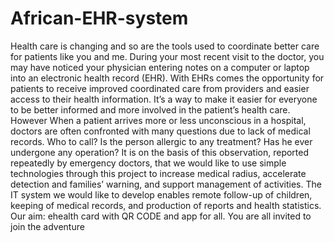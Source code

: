 # African-EHR-system
Health care is changing and so are the tools used to coordinate better care for patients like you and me. During your most recent visit to the doctor, you may have noticed your physician entering notes on a computer or laptop into an electronic health record (EHR). With EHRs comes the opportunity for patients to receive improved coordinated care from providers and easier access to their health information. It’s a way to make it easier for everyone to be better informed and more involved in the patient’s health care. However When a patient arrives more or less unconscious in a hospital, doctors are often confronted with many questions due to lack of medical records. Who to call? Is the person allergic to any treatment? Has he ever undergone any operation? It is on the basis of this observation, reported repeatedly by emergency doctors, that we would like to use simple technologies through this project to increase medical radius, accelerate detection and families’ warning, and support management of activities. The IT system we would like to develop enables remote follow-up of children, keeping of medical records, and production of reports and health statistics. Our aim: ehealth card with QR CODE and app for all. You are all invited to join the adventure
